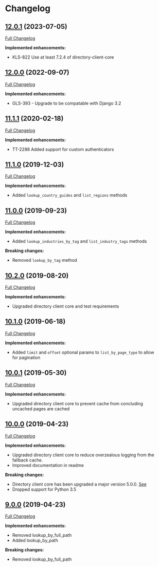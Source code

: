 # Changelog

## [12.0.1](https://pypi.org/project/directory-cms-client/12.0.1/) (2023-07-05)
[Full Changelog](https://github.com/uktrade/directory-cms-client/pull/58)

**Implemented enhancements:**

- KLS-822 Use at least 7.2.4 of directory-client-core

## [12.0.0](https://pypi.org/project/directory-cms-client/12.0.0/) (2022-09-07)
[Full Changelog](https://github.com/uktrade/directory-cms-client/pull/53/files)

**Implemented enhancements:**

- GLS-393 - Upgrade to be compatable with Django 3.2

## [11.1.1](https://pypi.org/project/directory-cms-client/11.1.1/) (2020-02-18)
[Full Changelog](https://github.com/uktrade/directory-cms-client/pull/51/files)

**Implemented enhancements:**

- TT-2288 Added support for custom authenticators


## [11.1.0](https://pypi.org/project/directory-cms-client/11.0.0/) (2019-12-03)
[Full Changelog](https://github.com/uktrade/directory-cms-client/pull/50/files)

**Implemented enhancements:**

- Added `lookup_country_guides` and `list_regions` methods


## [11.0.0](https://pypi.org/project/directory-cms-client/11.0.0/) (2019-09-23)
[Full Changelog](https://github.com/uktrade/directory-cms-client/pull/49/files)

**Implemented enhancements:**

- Added `lookup_industries_by_tag` and `list_industry_tags` methods

**Breaking changes:**

- Removed `lookup_by_tag` method

## [10.2.0](https://pypi.org/project/directory-cms-client/10.2.0/) (2019-08-20)
[Full Changelog](https://github.com/uktrade/directory-cms-client/pull/48/files)

**Implemented enhancements:**

- Upgraded directory client core and test requirements

## [10.1.0](https://pypi.org/project/directory-cms-client/10.1.0/) (2019-06-18)
[Full Changelog](https://github.com/uktrade/directory-cms-client/pull/46/files)

**Implemented enhancements:**

- Added `limit` and `offset` optional params to `list_by_page_type` to allow for pagination


## [10.0.1](https://pypi.org/project/directory-cms-client/10.0.1/) (2019-05-30)
[Full Changelog](https://github.com/uktrade/directory-cms-client/pull/44/files)

**Implemented enhancements:**

- Upgraded directory client core to prevent cache from concluding uncached pages are cached


## [10.0.0](https://pypi.org/project/directory-cms-client/10.0.0/) (2019-04-23)
[Full Changelog](https://github.com/uktrade/directory-cms-client/pull/43/files)

**Implemented enhancements:**

- Upgraded directory client core to reduce overzealous logging from the fallback cache.
- Improved documentation in readme

**Breaking changes:**

- Directory client core has been upgraded a major version 5.0.0. [See](https://github.com/uktrade/directory-client-core/pull/16)
- Dropped support for Python 3.5

## [9.0.0](https://pypi.org/project/directory-cms-client/9.0.0/) (2019-04-23)
[Full Changelog](https://github.com/uktrade/directory-cms-client/pull/42/files)

**Implemented enhancements:**

- Removed lookup_by_full_path
- Added lookup_by_path

**Breaking changes:**

- Removed lookup_by_full_path
